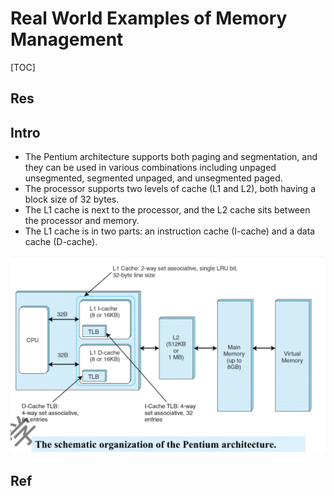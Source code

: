 # Real World Examples of Memory Management

[TOC]



## Res


## Intro
- ﻿﻿The Pentium architecture supports both paging and segmentation, and they can be used in various combinations including unpaged unsegmented, segmented unpaged, and unsegmented paged.
- ﻿﻿The processor supports two levels of cache (L1 and L2), both having a block size of 32 bytes.
- ﻿﻿The L1 cache is next to the processor, and the L2 cache sits between the processor and memory.
- ﻿﻿The L1 cache is in two parts: an instruction cache (I-cache) and a data cache (D-cache).

![](../../../../../../../Assets/Pics/Screenshot%202023-06-24%20at%209.22.21%20PM.png)


## Ref

